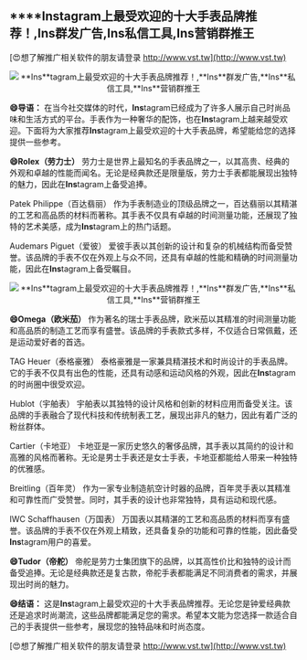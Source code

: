 ## ****Ins**tagram上最受欢迎的十大手表品牌推荐！,**Ins**群发广告,**Ins**私信工具,**Ins**营销群推王**

[😍想了解推广相关软件的朋友请登录 http://www.vst.tw](http://www.vst.tw)

 <center><img src="https://vst.tw/MP4/tuiguang/png/1.png" alt="**Ins**tagram上最受欢迎的十大手表品牌推荐！,**Ins**群发广告,**Ins**私信工具,**Ins**营销群推王"></center>

**😄导语：**
在当今社交媒体的时代，**Ins**tagram已经成为了许多人展示自己时尚品味和生活方式的平台。手表作为一种奢华的配饰，也在**Ins**tagram上越来越受欢迎。下面将为大家推荐**Ins**tagram上最受欢迎的十大手表品牌，希望能给您的选择提供一些参考。

**😄Rolex（劳力士）**
劳力士是世界上最知名的手表品牌之一，以其高贵、经典的外观和卓越的性能而闻名。无论是经典款还是限量版，劳力士手表都能展现出独特的魅力，因此在**Ins**tagram上备受追捧。

Patek Philippe（百达翡丽）
作为手表制造业的顶级品牌之一，百达翡丽以其精湛的工艺和高品质的材料而著称。其手表不仅具有卓越的时间测量功能，还展现了独特的艺术美感，成为**Ins**tagram上的热门话题。

Audemars Piguet（爱彼）
爱彼手表以其创新的设计和复杂的机械结构而备受赞誉。该品牌的手表不仅在外观上与众不同，还具有卓越的性能和精确的时间测量功能，因此在**Ins**tagram上备受瞩目。

 <center><img src="https://vst.tw/MP4/tuiguang/png/4.png" alt="**Ins**tagram上最受欢迎的十大手表品牌推荐！,**Ins**群发广告,**Ins**私信工具,**Ins**营销群推王"></center>

**😄Omega（欧米茄）**
作为著名的瑞士手表品牌，欧米茄以其精准的时间测量功能和高品质的制造工艺而享有盛誉。该品牌的手表款式多样，不仅适合日常佩戴，还是运动爱好者的首选。

TAG Heuer（泰格豪雅）
泰格豪雅是一家兼具精湛技术和时尚设计的手表品牌。它的手表不仅具有出色的性能，还具有动感和运动风格的外观，因此在**Ins**tagram的时尚圈中很受欢迎。

Hublot（宇舶表）
宇舶表以其独特的设计风格和创新的材料应用而备受关注。该品牌的手表融合了现代科技和传统制表工艺，展现出非凡的魅力，因此有着广泛的粉丝群体。

Cartier（卡地亚）
卡地亚是一家历史悠久的奢侈品牌，其手表以其简约的设计和高雅的风格而著称。无论是男士手表还是女士手表，卡地亚都能给人带来一种独特的优雅感。

Breitling（百年灵）
作为一家专业制造航空计时器的品牌，百年灵手表以其精准和可靠性而广受赞誉。同时，其手表的设计也非常独特，具有运动和现代感。

IWC Schaffhausen（万国表）
万国表以其精湛的工艺和高品质的材料而享有盛誉。该品牌的手表不仅在外观上精致，还具备复杂的功能和可靠的性能，因此备受**Ins**tagram用户的喜爱。

**😄Tudor（帝舵）**
帝舵是劳力士集团旗下的品牌，以其高性价比和独特的设计而备受追捧。无论是经典款还是复古款，帝舵手表都能满足不同消费者的需求，并展现出时尚的魅力。

**😄结语：**
这是**Ins**tagram上最受欢迎的十大手表品牌推荐。无论您是钟爱经典款还是追求时尚潮流，这些品牌都能满足您的需求。希望本文能为您选择一款适合自己的手表提供一些参考，展现您的独特品味和时尚态度。

[😍想了解推广相关软件的朋友请登录 http://www.vst.tw](http://www.vst.tw)



